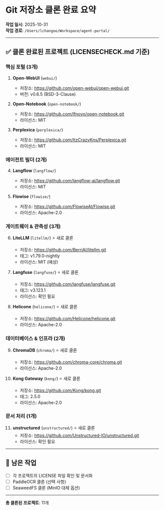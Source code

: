 # Git 저장소 클론 완료 요약

**작업 일시**: 2025-10-31  
**작업 경로**: `/Users/lchangoo/Workspace/agent-portal/`

---

## ✅ 클론 완료된 프로젝트 (LICENSECHECK.md 기준)

### 핵심 포털 (3개)
1. **Open-WebUI** (`webui/`)
   - 저장소: https://github.com/open-webui/open-webui.git
   - 버전: v0.6.5 (BSD-3-Clause)
   
2. **Open-Notebook** (`open-notebook/`)
   - 저장소: https://github.com/lfnovo/open-notebook.git
   - 라이선스: MIT

3. **Perplexica** (`perplexica/`)
   - 저장소: https://github.com/ItzCrazyKns/Perplexica.git
   - 라이선스: MIT

### 에이전트 빌더 (2개)
4. **Langflow** (`langflow/`)
   - 저장소: https://github.com/langflow-ai/langflow.git
   - 라이선스: MIT

5. **Flowise** (`flowise/`)
   - 저장소: https://github.com/FlowiseAI/Flowise.git
   - 라이선스: Apache-2.0

### 게이트웨이 & 관측성 (3개)
6. **LiteLLM** (`litellm/`) ⭐ 새로 클론
   - 저장소: https://github.com/BerriAI/litellm.git
   - 태그: v1.79.0-nightly
   - 라이선스: MIT (예상)

7. **Langfuse** (`langfuse/`) ⭐ 새로 클론
   - 저장소: https://github.com/langfuse/langfuse.git
   - 태그: v3.123.1
   - 라이선스: 확인 필요

8. **Helicone** (`helicone/`) ⭐ 새로 클론
   - 저장소: https://github.com/Helicone/helicone.git
   - 라이선스: Apache-2.0

### 데이터베이스 & 인프라 (2개)
9. **ChromaDB** (`chroma/`) ⭐ 새로 클론
   - 저장소: https://github.com/chroma-core/chroma.git
   - 라이선스: Apache-2.0

10. **Kong Gateway** (`kong/`) ⭐ 새로 클론
    - 저장소: https://github.com/Kong/kong.git
    - 태그: 2.5.0
    - 라이선스: Apache-2.0

### 문서 처리 (1개)
11. **unstructured** (`unstructured/`) ⭐ 새로 클론
    - 저장소: https://github.com/Unstructured-IO/unstructured.git
    - 라이선스: 확인 필요

---

## 📝 남은 작업

- [ ] 각 프로젝트의 LICENSE 파일 확인 및 문서화
- [ ] PaddleOCR 클론 (선택 사항)
- [ ] SeaweedFS 클론 (MinIO 대체 옵션)

---

**총 클론된 프로젝트**: 11개
